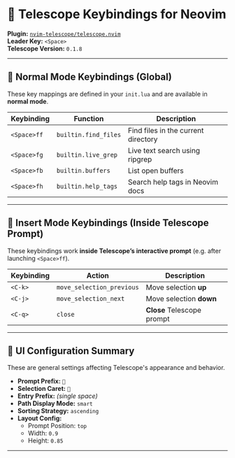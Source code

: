 # 🔭 Telescope Keybindings for Neovim

**Plugin:** [`nvim-telescope/telescope.nvim`](https://github.com/nvim-telescope/telescope.nvim)  
**Leader Key:** `<Space>`  
**Telescope Version:** `0.1.8`

---

## 📁 Normal Mode Keybindings (Global)

These key mappings are defined in your `init.lua` and are available in **normal mode**.

| Keybinding      | Function                  | Description                         |
|------------------|----------------------------|-------------------------------------|
| `<Space>ff`     | `builtin.find_files`       | Find files in the current directory |
| `<Space>fg`     | `builtin.live_grep`        | Live text search using ripgrep      |
| `<Space>fb`     | `builtin.buffers`          | List open buffers                   |
| `<Space>fh`     | `builtin.help_tags`        | Search help tags in Neovim docs     |

---

## 🧭 Insert Mode Keybindings (Inside Telescope Prompt)

These keybindings work **inside Telescope’s interactive prompt** (e.g. after launching `<Space>ff`).

| Keybinding | Action                    | Description                     |
|------------|---------------------------|---------------------------------|
| `<C-k>`    | `move_selection_previous` | Move selection **up**           |
| `<C-j>`    | `move_selection_next`     | Move selection **down**         |
| `<C-q>`    | `close`                   | **Close** Telescope prompt      |

---

## 🎨 UI Configuration Summary

These are general settings affecting Telescope's appearance and behavior.

- **Prompt Prefix:** `󰍉`
- **Selection Caret:** ``
- **Entry Prefix:** *(single space)*
- **Path Display Mode:** `smart`
- **Sorting Strategy:** `ascending`
- **Layout Config:**
  - Prompt Position: `top`
  - Width: `0.9`
  - Height: `0.85`

---
